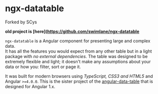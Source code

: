 # ngx-datatable

Forked by SCys

**old project is [here](https://github.com/swimlane/ngx-datatable**

`ngx-datatable` is a Angular component for presenting large and complex data.  
It has all the features you would expect from any other table but in a light package
with _no external dependencies_. The table was designed to be extremely flexible and light;
it doesn't make any assumptions about your data or how you: filter, sort or page it.

It was built for modern browsers using _TypeScript, CSS3 and HTML5_ and Angular `>=4.0.0`.
This is the sister project of the [angular-data-table](https://github.com/swimlane/angular-data-table)
that is designed for Angular 1.x.
